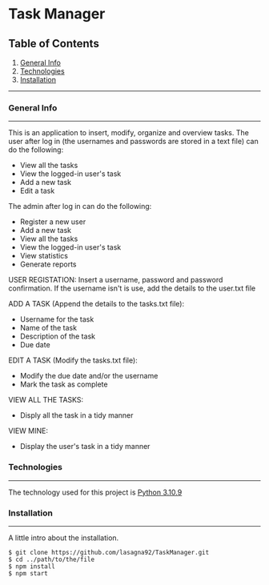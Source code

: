 # Task Manager
## Table of Contents
1. [General Info](#general-info)
2. [Technologies](#technologies)
3. [Installation](#installation)
***
### General Info
***
This is an application to insert, modify, organize and overview tasks.
The user after log in (the usernames and passwords are stored in a text file) can do the following:
* View all the tasks
* View the logged-in user's task
* Add a new task
* Edit a task 

The admin after log in can do the following:
* Register a new user
* Add a new task
* View all the tasks
* View the logged-in user's task
* View statistics
* Generate reports

USER REGISTATION: Insert a username, password and password confirmation. If the username isn't is use, add the details to the user.txt file 

ADD A TASK (Append the details to the tasks.txt file):
* Username for the task 
* Name of the task 
* Description of the task
* Due date 

EDIT A TASK (Modify the tasks.txt file):
* Modify the due date and/or the username
* Mark the task as complete

VIEW ALL THE TASKS:
* Disply all the task in a tidy manner

VIEW MINE:
* Display the user's task in a tidy manner


### Technologies
***
The technology used for this project is [Python 3.10.9](https://www.python.org/downloads/release/python-3109/) 

### Installation
***
A little intro about the installation. 
```
$ git clone https://github.com/lasagna92/TaskManager.git
$ cd ../path/to/the/file
$ npm install
$ npm start
```
